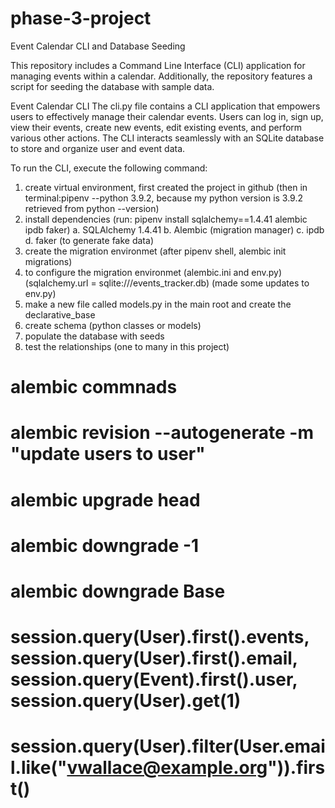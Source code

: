 # phase-3-project

Event Calendar CLI and Database Seeding

This repository includes a Command Line Interface (CLI) application for managing events within a calendar. Additionally, the repository features a script for seeding the database with sample data.

Event Calendar CLI
The cli.py file contains a CLI application that empowers users to effectively manage their calendar events. Users can log in, sign up, view their events, create new events, edit existing events, and perform various other actions. The CLI interacts seamlessly with an SQLite database to store and organize user and event data.

To run the CLI, execute the following command:

1. create virtual environment, first created the project in github (then in terminal:pipenv --python 3.9.2, because my python version is 3.9.2 retrieved from python --version)
2. install dependencies (run: pipenv install sqlalchemy==1.4.41 alembic ipdb faker)
   a. SQLAlchemy 1.4.41
   b. Alembic (migration manager)
   c. ipdb
   d. faker (to generate fake data)
3. create the migration environmet (after pipenv shell, alembic init migrations)
4. to configure the migration environmet (alembic.ini and env.py) (sqlalchemy.url = sqlite:///events_tracker.db) (made some updates to env.py)
5. make a new file called models.py in the main root and create the declarative_base
6. create schema (python classes or models)
7. populate the database with seeds
8. test the relationships (one to many in this project)

# alembic commnads

# alembic revision --autogenerate -m "update users to user"

# alembic upgrade head

# alembic downgrade -1

# alembic downgrade Base

# session.query(User).first().events, session.query(User).first().email, session.query(Event).first().user, session.query(User).get(1)

# session.query(User).filter(User.email.like("vwallace@example.org")).first()
